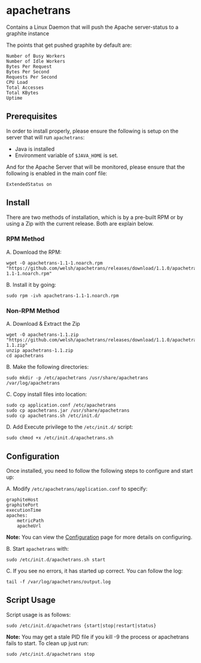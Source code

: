 apachetrans
===========

Contains a Linux Daemon that will push the Apache server-status to a graphite instance 

The points that get pushed graphite by default are:

    Number of Busy Workers
    Number of Idle Workers
    Bytes Per Request
    Bytes Per Second
    Requests Per Second
    CPU Load
    Total Accesses
    Total KBytes
    Uptime


Prerequisites
-------------
In order to install properly, please ensure the following is setup on the server that will run `apachetrans`:

* Java is installed
* Environment variable of `$JAVA_HOME` is set.
    
And for the Apache Server that will be monitored, please ensure that the following is enabled in the main conf file:

    ExtendedStatus on


Install
-------------
There are two methods of installation, which is by a pre-built RPM or by using a Zip with the current release. Both are explain below.

### RPM Method

A. Download the RPM:

    wget -O apachetrans-1.1-1.noarch.rpm "https://github.com/welsh/apachetrans/releases/download/1.1.0/apachetrans-1.1-1.noarch.rpm"

B. Install it by going:

    sudo rpm -ivh apachetrans-1.1-1.noarch.rpm

### Non-RPM Method

A. Download & Extract the Zip

    wget -O apachetrans-1.1.zip "https://github.com/welsh/apachetrans/releases/download/1.1.0/apachetrans-1.1.zip"
    unzip apachetrans-1.1.zip
    cd apachetrans

B. Make the following directories:

    sudo mkdir -p /etc/apachetrans /usr/share/apachetrans /var/log/apachetrans

C. Copy install files into location:

    sudo cp application.conf /etc/apachetrans
    sudo cp apachetrans.jar /usr/share/apachetrans
    sudo cp apachetrans.sh /etc/init.d/

D. Add Execute privilege to the `/etc/init.d/` script:

    sudo chmod +x /etc/init.d/apachetrans.sh

Configuration
-------------

Once installed, you need to follow the following steps to configure and start up:

A. Modify `/etc/apachetrans/application.conf` to specify:

    graphiteHost
    graphitePort
    executionTime
    apaches:
        metricPath
        apacheUrl
        
**Note:** You can view the [Configuration](https://github.com/welsh/apachetrans/wiki/Configuration) page for more details on configuring.

B. Start `apachetrans` with:

    sudo /etc/init.d/apachetrans.sh start
    
C. If you see no errors, it has started up correct. You can follow the log:

    tail -f /var/log/apachetrans/output.log


Script Usage
-------------
Script usage is as follows:

    sudo /etc/init.d/apachetrans {start|stop|restart|status}
    
**Note:** You may get a stale PID file if you kill -9 the process or apachetrans fails to start. To clean up just run:

    sudo /etc/init.d/apachetrans stop

